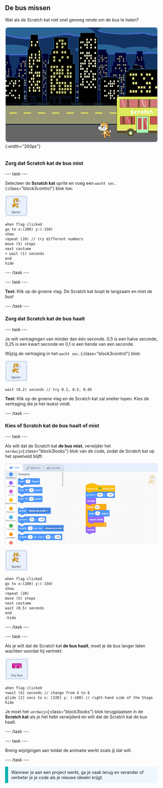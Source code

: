 ## De bus missen

<div style="display: flex; flex-wrap: wrap">
<div style="flex-basis: 200px; flex-grow: 1; margin-right: 15px;">
Wat als de Scratch kat niet snel genoeg rende om de bus te halen?
</div>
<div>

![The Scratch kat mist de bus.](images/cat-misses-bus.png){:width="300px"}

</div>
</div>

### Zorg dat Scratch kat de bus mist

--- task ---

Selecteer de **Scratch kat** sprite en voeg een `wacht sec.`{:class="block3control"} blok toe:

![De Scratch kat-sprite.](images/scratch-cat-sprite.png)

```blocks3
when flag clicked
go to x:(200) y:(-150) 
show
repeat (20) // try different numbers
move (5) steps 
next costume 
+ wait (1) seconds
end
hide
```
--- /task ---

--- task ---

**Test:** Klik op de groene vlag. De Scratch kat loopt te langzaam en mist de bus!

--- /task ---

### Zorg dat Scratch kat de bus haalt

--- task ---

Je wilt vertragingen van minder dan één seconde. 0,5 is een halve seconde, 0,25 is een kwart seconde en 0,1 is een tiende van een seconde.

Wijzig de vertraging in het `wacht sec.`{:class="block3control"} blok:

![De Scratch kat-sprite.](images/scratch-cat-sprite.png)

```blocks3
wait (0.2) seconds // try 0.1, 0.5, 0.05
```

**Test:** Klik op de groene vlag en de Scratch kat zal sneller lopen. Kies de vertraging die je het leukst vindt.

--- /task ---

### Kies of Scratch kat de bus haalt of mist

--- task ---

Als wilt dat de Scratch kat **de bus mist**, verwijder het `verdwijn`{:class="block3looks"} blok van de code, zodat de Scratch kat op het speelveld blijft:

![Het 'verdwijn'-blok van het script in het werkgebied naar het venster Blokken slepen om het blok uit het script te verwijderen.](images/removing-blocks-at-script-ends.gif)

![De Scratch kat-sprite.](images/scratch-cat-sprite.png)

```blocks3
when flag clicked
go to x:(200) y:(-150) 
show
repeat (20) 
move (5) steps 
next costume
wait (0.5) seconds 
end
-hide
```
--- /task ---

--- task ---

Als je wilt dat de Scratch kat **de bus haalt**, moet je de bus langer laten wachten voordat hij vertrekt:

![De stadsbus-sprite.](images/bus-sprite.png)

```blocks3
when flag clicked 
+wait [4] seconds // change from 4 to 6
glide [2] secs to x: [320] y: [-100] // right-hand side of the Stage
hide
```

Je moet het `verdwijn`{:class="block3looks"} blok terugplaatsen in de **Scratch kat** als je het hebt verwijderd en wilt dat de Scratch kat de bus haalt.

--- /task ---

--- task ---

Breng wijzigingen aan totdat de animatie werkt zoals jij dat wilt.

--- /task ---

<p style="border-left: solid; border-width:10px; border-color: #0faeb0; background-color: aliceblue; padding: 10px;">
Wanneer je aan een project werkt, ga je vaak terug en verander of verbeter je je code als je nieuwe ideeën krijgt. 
</p>



